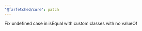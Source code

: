 ```yaml
---
'@farfetched/core': patch
---
```


Fix undefined case in isEqual with custom classes with no valueOf
